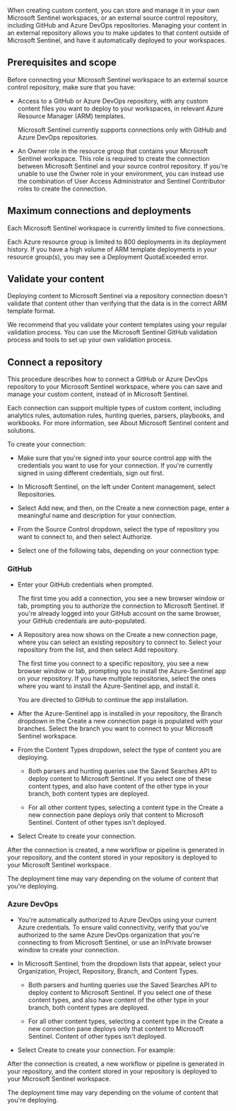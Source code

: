 When creating custom content, you can store and manage it in your own Microsoft Sentinel workspaces, or an external source control repository, including GitHub and Azure DevOps repositories. Managing your content in an external repository allows you to make updates to that content outside of Microsoft Sentinel, and have it automatically deployed to your workspaces.

## Prerequisites and scope

Before connecting your Microsoft Sentinel workspace to an external source control repository, make sure that you have:

- Access to a GitHub or Azure DevOps repository, with any custom content files you want to deploy to your workspaces, in relevant Azure Resource Manager (ARM) templates.

    Microsoft Sentinel currently supports connections only with GitHub and Azure DevOps repositories.

- An Owner role in the resource group that contains your Microsoft Sentinel workspace. This role is required to create the connection between Microsoft Sentinel and your source control repository. If you're unable to use the Owner role in your environment, you can instead use the combination of User Access Administrator and Sentinel Contributor roles to create the connection.

## Maximum connections and deployments

Each Microsoft Sentinel workspace is currently limited to five connections.

Each Azure resource group is limited to 800 deployments in its deployment history. If you have a high volume of ARM template deployments in your resource group(s), you may see a Deployment QuotaExceeded error. 

## Validate your content

Deploying content to Microsoft Sentinel via a repository connection doesn't validate that content other than verifying that the data is in the correct ARM template format.

We recommend that you validate your content templates using your regular validation process. You can use the Microsoft Sentinel GitHub validation process and tools to set up your own validation process.

## Connect a repository

This procedure describes how to connect a GitHub or Azure DevOps repository to your Microsoft Sentinel workspace, where you can save and manage your custom content, instead of in Microsoft Sentinel.

Each connection can support multiple types of custom content, including analytics rules, automation rules, hunting queries, parsers, playbooks, and workbooks. For more information, see About Microsoft Sentinel content and solutions.

To create your connection:

- Make sure that you're signed into your source control app with the credentials you want to use for your connection. If you're currently signed in using different credentials, sign out first.

- In Microsoft Sentinel, on the left under Content management, select Repositories.

- Select Add new, and then, on the Create a new connection page, enter a meaningful name and description for your connection.

- From the Source Control dropdown, select the type of repository you want to connect to, and then select Authorize.

- Select one of the following tabs, depending on your connection type:

### GitHub

- Enter your GitHub credentials when prompted.

    The first time you add a connection, you see a new browser window or tab, prompting you to authorize the connection to Microsoft Sentinel. If you're already logged into your GitHub account on the same browser, your GitHub credentials are auto-populated.

- A Repository area now shows on the Create a new connection page, where you can select an existing repository to connect to. Select your repository from the list, and then select Add repository.

    The first time you connect to a specific repository, you see a new browser window or tab, prompting you to install the Azure-Sentinel app on your repository. If you have multiple repositories, select the ones where you want to install the Azure-Sentinel app, and install it.

    You are directed to GitHub to continue the app installation.

- After the Azure-Sentinel app is installed in your repository, the Branch dropdown in the Create a new connection page is populated with your branches. Select the branch you want to connect to your Microsoft Sentinel workspace.

- From the Content Types dropdown, select the type of content you are deploying.

  - Both parsers and hunting queries use the Saved Searches API to deploy content to Microsoft Sentinel. If you select one of these content types, and also have content of the other type in your branch, both content types are deployed.

  - For all other content types, selecting a content type in the Create a new connection pane deploys only that content to Microsoft Sentinel. Content of other types isn't deployed.

- Select Create to create your connection.

After the connection is created, a new workflow or pipeline is generated in your repository, and the content stored in your repository is deployed to your Microsoft Sentinel workspace.

The deployment time may vary depending on the volume of content that you're deploying.

### Azure DevOps

- You're automatically authorized to Azure DevOps using your current Azure credentials. To ensure valid connectivity, verify that you've authorized to the same Azure DevOps organization that you're connecting to from Microsoft Sentinel, or use an InPrivate browser window to create your connection.

- In Microsoft Sentinel, from the dropdown lists that appear, select your Organization, Project, Repository, Branch, and Content Types.

  - Both parsers and hunting queries use the Saved Searches API to deploy content to Microsoft Sentinel. If you select one of these content types, and also have content of the other type in your branch, both content types are deployed.

  - For all other content types, selecting a content type in the Create a new connection pane deploys only that content to Microsoft Sentinel. Content of other types isn't deployed.

- Select Create to create your connection. For example:

After the connection is created, a new workflow or pipeline is generated in your repository, and the content stored in your repository is deployed to your Microsoft Sentinel workspace.

The deployment time may vary depending on the volume of content that you're deploying.
